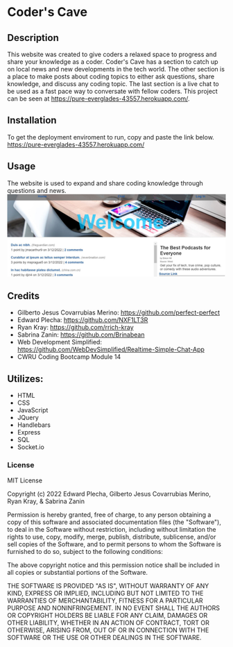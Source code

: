 # Coder's Cave

## Description

This website was created to give coders a relaxed space to progress and share your knowledge as a coder. Coder's Cave has a section to catch up on local news and new developments in the tech world. The other section is a place to make posts about coding topics to either ask questions, share knowledge, and discuss any coding topic. The last section is a live chat to be used as a fast pace way to conversate with fellow coders. This project can be seen at https://pure-everglades-43557.herokuapp.com/.

## Installation

To get the deployment enviroment to run, copy and paste the link below.
https://pure-everglades-43557.herokuapp.com/

## Usage

The website is used to expand and share coding knowledge through questions and news.
![Screenshot](./public/cc.JPG)

## Credits

- Gilberto Jesus Covarrubias Merino: https://github.com/perfect-perfect
- Edward Plecha: https://github.com/NXF1LT3R
- Ryan Kray: https://github.com/rrich-kray
- Sabrina Zanin: https://github.com/Brinabean
- Web Development Simplified: https://github.com/WebDevSimplified/Realtime-Simple-Chat-App
- CWRU Coding Bootcamp Module 14

## Utilizes:

- HTML
- CSS
- JavaScript
- JQuery
- Handlebars
- Express
- SQL
- Socket.io

### License

MIT License

Copyright (c) 2022 Edward Plecha, Gilberto Jesus Covarrubias Merino, Ryan Kray, & Sabrina Zanin

Permission is hereby granted, free of charge, to any person obtaining a copy
of this software and associated documentation files (the "Software"), to deal
in the Software without restriction, including without limitation the rights
to use, copy, modify, merge, publish, distribute, sublicense, and/or sell
copies of the Software, and to permit persons to whom the Software is
furnished to do so, subject to the following conditions:

The above copyright notice and this permission notice shall be included in all
copies or substantial portions of the Software.

THE SOFTWARE IS PROVIDED "AS IS", WITHOUT WARRANTY OF ANY KIND, EXPRESS OR
IMPLIED, INCLUDING BUT NOT LIMITED TO THE WARRANTIES OF MERCHANTABILITY,
FITNESS FOR A PARTICULAR PURPOSE AND NONINFRINGEMENT. IN NO EVENT SHALL THE
AUTHORS OR COPYRIGHT HOLDERS BE LIABLE FOR ANY CLAIM, DAMAGES OR OTHER
LIABILITY, WHETHER IN AN ACTION OF CONTRACT, TORT OR OTHERWISE, ARISING FROM,
OUT OF OR IN CONNECTION WITH THE SOFTWARE OR THE USE OR OTHER DEALINGS IN THE
SOFTWARE.
